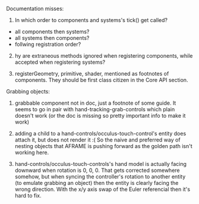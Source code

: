 Documentation misses:

1. In which order to components and systems's tick() get called?
- all components then systems?
- all systems then components?
- follwing registration order?

2. hy are extraneous methods ignored when registering components, while accepted when registering systems?

3. registerGeometry, primitive, shader, mentioned as footnotes of components. They should be first class citizen in the Core API section.


Grabbing objects:
1. grabbable component not in doc, just a footnote of some guide. It seems to go in pair with hand-tracking-grab-controls which plain doesn't work (or the doc is missing so pretty important info to make it work)

2. adding a child to a hand-controls/occulus-touch-control's entity does attach it, but does not render it :( So the naive and preferred way of nesting objects that AFRAME is pushing forward as the golden path isn't working here.

3. hand-controls/occulus-touch-controls's hand model is actually facing downward when rotation is 0, 0, 0. That gets corrected somewhere somehow, but when syncing the controller's rotation to another entity (to emulate grabbing an object) then the entity is clearly facing the wrong direction. With the x/y axis swap of the Euler referencial then it's hard to fix.